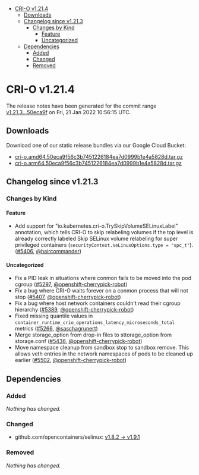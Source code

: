 - [CRI-O v1.21.4](#cri-o-v1214)
  - [Downloads](#downloads)
  - [Changelog since v1.21.3](#changelog-since-v1213)
    - [Changes by Kind](#changes-by-kind)
      - [Feature](#feature)
      - [Uncategorized](#uncategorized)
  - [Dependencies](#dependencies)
    - [Added](#added)
    - [Changed](#changed)
    - [Removed](#removed)

# CRI-O v1.21.4

The release notes have been generated for the commit range
[v1.21.3...50eca9f](https://github.com/cri-o/cri-o/compare/v1.21.3...50eca9f56c3b7451226184ea7d0999b1e4a5828d) on Fri, 21 Jan 2022 10:56:15 UTC.

## Downloads

Download one of our static release bundles via our Google Cloud Bucket:

- [cri-o.amd64.50eca9f56c3b7451226184ea7d0999b1e4a5828d.tar.gz](https://storage.googleapis.com/k8s-conform-cri-o/artifacts/cri-o.amd64.50eca9f56c3b7451226184ea7d0999b1e4a5828d.tar.gz)
- [cri-o.arm64.50eca9f56c3b7451226184ea7d0999b1e4a5828d.tar.gz](https://storage.googleapis.com/k8s-conform-cri-o/artifacts/cri-o.arm64.50eca9f56c3b7451226184ea7d0999b1e4a5828d.tar.gz)

## Changelog since v1.21.3

### Changes by Kind

#### Feature
 - Add support for "io.kubernetes.cri-o.TrySkipVolumeSELinuxLabel" annotation, which tells CRI-O to skip relabeling volumes if the top level is already correctly labeled
  Skip SELinux volume relabeling for super privileged containers (`securityContext.seLinuxOptions.type = "spc_t"`). ([#5406](https://github.com/cri-o/cri-o/pull/5406), [@haircommander](https://github.com/haircommander))

#### Uncategorized
 - Fix a PID leak in situations where conmon fails to be moved into the pod cgroup ([#5297](https://github.com/cri-o/cri-o/pull/5297), [@openshift-cherrypick-robot](https://github.com/openshift-cherrypick-robot))
 - Fix a bug where CRI-O waits forever on a conmon process that will not stop ([#5407](https://github.com/cri-o/cri-o/pull/5407), [@openshift-cherrypick-robot](https://github.com/openshift-cherrypick-robot))
 - Fix a bug where host network containers couldn't read their cgroup hierarchy ([#5389](https://github.com/cri-o/cri-o/pull/5389), [@openshift-cherrypick-robot](https://github.com/openshift-cherrypick-robot))
 - Fixed missing quantile values in `container_runtime_crio_operations_latency_microseconds_total` metrics ([#5266](https://github.com/cri-o/cri-o/pull/5266), [@saschagrunert](https://github.com/saschagrunert))
 - Merge storage_option from drop-in files to sttorage_option from storage.conf ([#5436](https://github.com/cri-o/cri-o/pull/5436), [@openshift-cherrypick-robot](https://github.com/openshift-cherrypick-robot))
 - Move namespace cleanup from sandbox stop to sandbox remove. This allows veth entries in the network namespaces of pods to be cleaned up earlier ([#5502](https://github.com/cri-o/cri-o/pull/5502), [@openshift-cherrypick-robot](https://github.com/openshift-cherrypick-robot))

## Dependencies

### Added
_Nothing has changed._

### Changed
- github.com/opencontainers/selinux: [v1.8.2 → v1.9.1](https://github.com/opencontainers/selinux/compare/v1.8.2...v1.9.1)

### Removed
_Nothing has changed._
